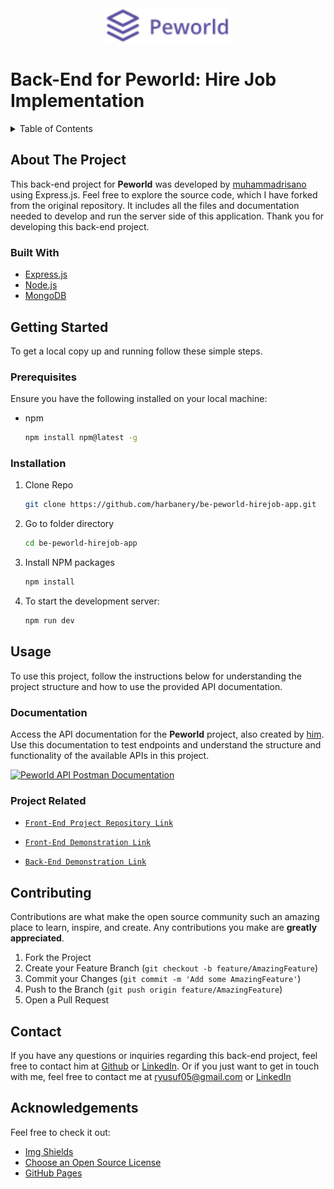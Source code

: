 <div align="center">
  <img src="./public/peworld.png" alt="Logo Peworld" width="200"/>
</div>

# Back-End for Peworld: Hire Job Implementation

<details>
  <summary>Table of Contents</summary>
  <ul>
    <li>
      <a href="#about-the-project">About The Project</a>
      <ul>
        <li><a href="#built-with">Built With</a></li>
      </ul>
    </li>
    <li>
      <a href="#getting-started">Getting Started</a>
      <ul>
        <li><a href="#prerequisites">Prerequisites</a></li>
        <li><a href="#installation">Installation</a></li>
      </ul>
    </li>
    <li>
      <a href="#usage">Usage</a>
      <ul>
        <li><a href="#documentation">Documentation</a></li>
        <li><a href="#project-related">Project Related</a></li>
      </ul>
    </li>
    <li><a href="#contributing">Contributing</a></li>
    <li><a href="#contact">Contact</a></li>
    <li><a href="#acknowledgements">Acknowledgements</a></li>
  </ul>
</details>

## About The Project

This back-end project for **Peworld** was developed by [muhammadrisano](https://github.com/muhammadrisano) using Express.js. Feel free to explore the source code, which I have forked from the original repository. It includes all the files and documentation needed to develop and run the server side of this application. Thank you for developing this back-end project.

### Built With

- [Express.js](https://expressjs.com/)
- [Node.js](https://nodejs.org/en)
- [MongoDB](https://www.mongodb.com/)

## Getting Started

To get a local copy up and running follow these simple steps.

### Prerequisites

Ensure you have the following installed on your local machine:

- npm

  ```sh
  npm install npm@latest -g
  ```

### Installation

1. Clone Repo

   ```sh
   git clone https://github.com/harbanery/be-peworld-hirejob-app.git
   ```

2. Go to folder directory

   ```bash
   cd be-peworld-hirejob-app
   ```

3. Install NPM packages

   ```sh
   npm install
   ```

4. To start the development server:

   ```sh
   npm run dev
   ```

## Usage

To use this project, follow the instructions below for understanding the project structure and how to use the provided API documentation.

### Documentation

Access the API documentation for the **Peworld** project, also created by [him](https://github.com/muhammadrisano). Use this documentation to test endpoints and understand the structure and functionality of the available APIs in this project.

[![Peworld API Postman Documentation](https://run.pstmn.io/button.svg)](https://documenter.getpostman.com/view/7675329/2s9YysDhDY#d67edcdf-e1ef-468b-9877-2c3e930c82a9)

### Project Related

- [`Front-End Project Repository Link`](https://github.com/harbanery/peworld-hirejob-app)

- [`Front-End Demonstration Link`](https://peworld-hirejob.vercel.app/)

- [`Back-End Demonstration Link`](https://fwm17-be-peword.vercel.app/)

## Contributing

Contributions are what make the open source community such an amazing place to learn, inspire, and create. Any contributions you make are **greatly appreciated**.

1. Fork the Project
2. Create your Feature Branch (`git checkout -b feature/AmazingFeature`)
3. Commit your Changes (`git commit -m 'Add some AmazingFeature'`)
4. Push to the Branch (`git push origin feature/AmazingFeature`)
5. Open a Pull Request

## Contact

If you have any questions or inquiries regarding this back-end project, feel free to contact him at [Github](https://github.com/muhammadrisano) or [LinkedIn](https://www.linkedin.com/in/muhammad-risano-80847b152/). Or if you just want to get in touch with me, feel free to contact me at ryusuf05@gmail.com or [LinkedIn](https://www.linkedin.com/in/raihan-yusuf/)

## Acknowledgements

Feel free to check it out:

- [Img Shields](https://shields.io)
- [Choose an Open Source License](https://choosealicense.com/)
- [GitHub Pages](https://pages.github.com/)
